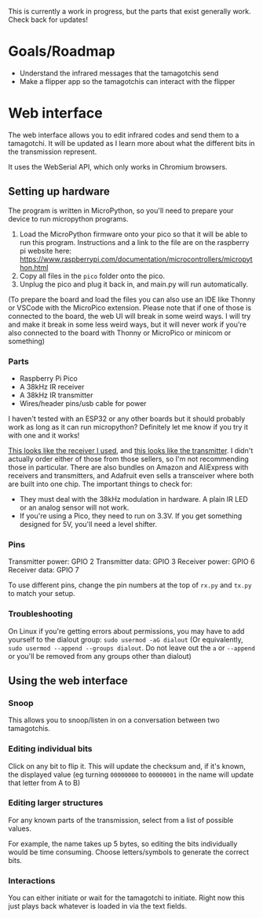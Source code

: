 This is currently a work in progress, but the parts that exist generally work. Check back for updates!

# Goals/Roadmap
- Understand the infrared messages that the tamagotchis send
- Make a flipper app so the tamagotchis can interact with the flipper

# Web interface
The web interface allows you to edit infrared codes and send them to a tamagotchi. It will be updated as I learn more about what the different bits in the transmission represent.  

It uses the WebSerial API, which only works in Chromium browsers.

## Setting up hardware
The program is written in MicroPython, so you'll need to prepare your device to run micropython programs.

1. Load the MicroPython firmware onto your pico so that it will be able to run this program. Instructions and a link to the file are on the raspberry pi website here: https://www.raspberrypi.com/documentation/microcontrollers/micropython.html
2. Copy all files in the `pico` folder onto the pico. 
3. Unplug the pico and plug it back in, and main.py will run automatically.

(To prepare the board and load the files you can also use an IDE like Thonny or VSCode with the MicroPico extension. Please note that if one of those is connected to the board, the web UI will break in some weird ways. I will try and make it break in some less weird ways, but it will never work if you're also connected to the board with Thonny or MicroPico or minicom or something)

### Parts
- Raspberry Pi Pico
- A 38kHz IR receiver 
- A 38kHz IR transmitter
- Wires/header pins/usb cable for power

I haven't tested with an ESP32 or any other boards but it should probably work as long as it can run micropython? Definitely let me know if you try it with one and it works!

[This looks like the receiver I used](https://www.ebay.com/itm/172087478029), and [this looks like the transmitter](https://www.ebay.com/itm/294328064400). I didn't actually order either of those from those sellers, so I'm not recommending those in particular. There are also bundles on Amazon and AliExpress with receivers and transmitters, and Adafruit even sells a transceiver where both are built into one chip. The important things to check for:

- They must deal with the 38kHz modulation in hardware. A plain IR LED or an analog sensor will not work.
- If you're using a Pico, they need to run on 3.3V. If you get something designed for 5V, you'll need a level shifter.

### Pins
Transmitter power: GPIO 2
Transmitter data: GPIO 3
Receiver power: GPIO 6
Receiver data: GPIO 7

To use different pins, change the pin numbers at the top of `rx.py` and `tx.py` to match your setup.

### Troubleshooting
On Linux if you're getting errors about permissions, you may have to add yourself to the dialout group:
`sudo usermod -aG dialout` 
(Or equivalently, `sudo usermod --append --groups dialout`. Do not leave out the `a` or `--append` or you'll be removed from any groups other than dialout)

## Using the web interface
### Snoop
This allows you to snoop/listen in on a conversation between two tamagotchis. 

### Editing individual bits
Click on any bit to flip it. This will update the checksum and, if it's known, the displayed value (eg turning `00000000` to `00000001` in the name will update that letter from A to B)
### Editing larger structures
For any known parts of the transmission, select from a list of possible values.

For example, the name takes up 5 bytes, so editing the bits individually would be time consuming. Choose letters/symbols to generate the correct bits.
### Interactions
You can either initiate or wait for the tamagotchi to initiate. Right now this just plays back whatever is loaded in via the text fields.